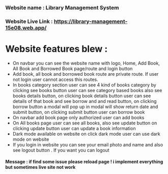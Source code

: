 <h3> Website name : Library Management System </h3>

 <h3>Website Live Link : <a href=""> https://library-management-15e08.web.app/ </a></h3>


 <h1>Website features blew : </h1>
 <ul>
    <li> On navbar you can see the website name with logo, Home, Add Book, All Book and Borrowed Book page/route and login button </li>
    <li>Add book, all book and borrowed book route are private route. If user not login user cannot access this routes.</li>
    <li>In books category section user can see 4 kind of books category by clicking see books button user can see category based books also see books details button, on clicking book details button user can see details of that book and see borrow and and read button, on clicking borrow button a modal will pop up in modal will show return date and submit button, on clicking submit button user can borrow book</li>
    <li>On navbar add book page only authorized user can add books</li> 
    <li>On All books page user can see all books, also see update button on clicking update button user can update a book information</li>
    <li>Dark mode available on website on click dark mode user can use dark mode on website</li>
    <li>If you login in website you can see your email photo and name and also see  logout button . If you want you can logout</li>
</ul>

<h4>Message : if find some issue please reload page ! i implement everything but sometimes live site not work</h4>

